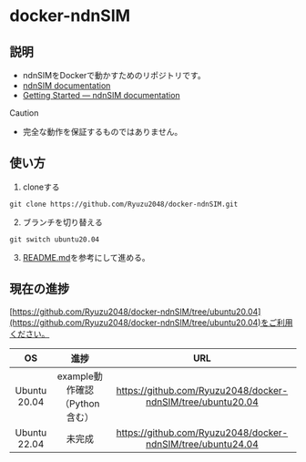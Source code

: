 # docker-ndnSIM

## 説明

- ndnSIMをDockerで動かすためのリポジトリです。
- [ndnSIM documentation](https://ndnsim.net/2.9/)
- [Getting Started &#8212;  ndnSIM documentation](https://ndnsim.net/current/getting-started.html)


> [!CAUTION]
> - 完全な動作を保証するものではありません。

## 使い方

1. cloneする
```shell
git clone https://github.com/Ryuzu2048/docker-ndnSIM.git
```

2. ブランチを切り替える
```shell
git switch ubuntu20.04
```

3. [README.md](https://github.com/Ryuzu2048/docker-ndnSIM/blob/ubuntu20.04/README.md)を参考にして進める。

## 現在の進捗

[https://github.com/Ryuzu2048/docker-ndnSIM/tree/ubuntu20.04](https://github.com/Ryuzu2048/docker-ndnSIM/tree/ubuntu20.04)をご利用ください。

| OS | 進捗 | URL |
|:--:|:--:|:--:|
| Ubuntu 20.04 | example動作確認（Python含む） | https://github.com/Ryuzu2048/docker-ndnSIM/tree/ubuntu20.04 |
| Ubuntu 22.04 | 未完成 | https://github.com/Ryuzu2048/docker-ndnSIM/tree/ubuntu24.04 |